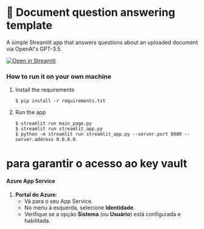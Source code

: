 # 📄 Document question answering template

A simple Streamlit app that answers questions about an uploaded document via OpenAI's GPT-3.5.

[![Open in Streamlit](https://static.streamlit.io/badges/streamlit_badge_black_white.svg)](https://document-question-answering-template.streamlit.app/)

### How to run it on your own machine

1. Install the requirements

   ```
   $ pip install -r requirements.txt
   ```

2. Run the app

   ```
   $ streamlit run main_page.py
   $ streamlit run streamlit_app.py
   $ python -m streamlit run streamlit_app.py --server.port 8000 --server.address 0.0.0.0
      ```
# para garantir o acesso ao key vault

#### Azure App Service
1. **Portal do Azure**:
   - Vá para o seu App Service.
   - No menu à esquerda, selecione **Identidade**.
   - Verifique se a opção **Sistema** (ou **Usuário**) está configurada e habilitada.
